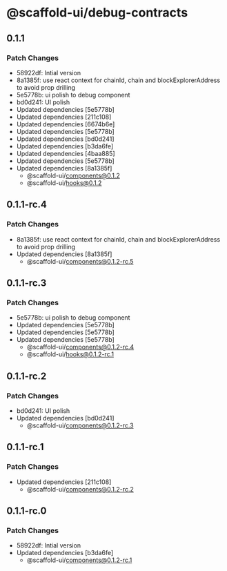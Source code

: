 # @scaffold-ui/debug-contracts

## 0.1.1

### Patch Changes

- 58922df: Intial version
- 8a1385f: use react context for chainId, chain and blockExplorerAddress to avoid prop drilling
- 5e5778b: ui polish to debug component
- bd0d241: UI polish
- Updated dependencies [5e5778b]
- Updated dependencies [211c108]
- Updated dependencies [6674b6e]
- Updated dependencies [5e5778b]
- Updated dependencies [bd0d241]
- Updated dependencies [b3da6fe]
- Updated dependencies [4baa885]
- Updated dependencies [5e5778b]
- Updated dependencies [8a1385f]
  - @scaffold-ui/components@0.1.2
  - @scaffold-ui/hooks@0.1.2

## 0.1.1-rc.4

### Patch Changes

- 8a1385f: use react context for chainId, chain and blockExplorerAddress to avoid prop drilling
- Updated dependencies [8a1385f]
  - @scaffold-ui/components@0.1.2-rc.5

## 0.1.1-rc.3

### Patch Changes

- 5e5778b: ui polish to debug component
- Updated dependencies [5e5778b]
- Updated dependencies [5e5778b]
- Updated dependencies [5e5778b]
  - @scaffold-ui/components@0.1.2-rc.4
  - @scaffold-ui/hooks@0.1.2-rc.1

## 0.1.1-rc.2

### Patch Changes

- bd0d241: UI polish
- Updated dependencies [bd0d241]
  - @scaffold-ui/components@0.1.2-rc.3

## 0.1.1-rc.1

### Patch Changes

- Updated dependencies [211c108]
  - @scaffold-ui/components@0.1.2-rc.2

## 0.1.1-rc.0

### Patch Changes

- 58922df: Intial version
- Updated dependencies [b3da6fe]
  - @scaffold-ui/components@0.1.2-rc.1

